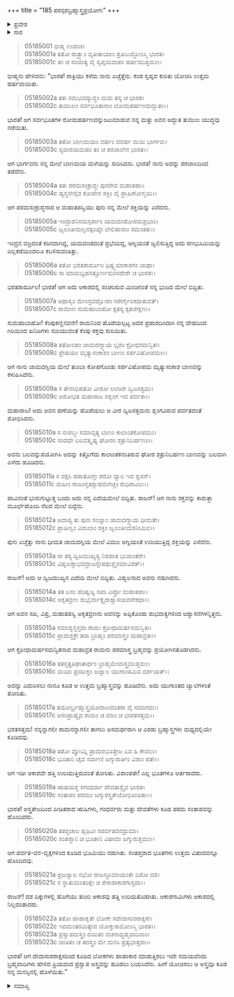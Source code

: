 +++
title = "185 ಪರಸ್ಪರಬ್ರಹ್ಮಾಸ್ತ್ರಪ್ರಯೋಗಃ"
+++

<details><summary>ಪ್ರವೇಶ</summary>


।।   ಓಂ ಓಂ ನಮೋ ನಾರಾಯಣಾಯ।।   ಶ್ರೀ ವೇದವ್ಯಾಸಾಯ ನಮಃ ।।

ಶ್ರೀ ಕೃಷ್ಣದ್ವೈಪಾಯನ ವೇದವ್ಯಾಸ ವಿರಚಿತ  

**ಶ್ರೀ ಮಹಾಭಾರತ**

**ಉದ್ಯೋಗ ಪರ್ವ**

**ಅಂಬೋಽಪಾಖ್ಯಾನ ಪರ್ವ**

**ಅಧ್ಯಾಯ 185**

</details>

<details><summary>ಸಾರ</summary>

ಪರಶುರಾಮ-ಭೀಷ್ಮರಿಬ್ಬರೂ ಬ್ರಹ್ಮಾಸ್ತ್ರವನ್ನು ಹೂಡಿದುದು (1-23).


</details>



> 05185001 ಭೀಷ್ಮ ಉವಾಚ।  
05185001a ತತೋ ರಾತ್ರ್ಯಾಂ ವ್ಯತೀತಾಯಾಂ ಪ್ರತಿಬುದ್ಧೋಽಸ್ಮಿ ಭಾರತ।  
05185001c ತಂ ಚ ಸಂಚಿಂತ್ಯ ವೈ ಸ್ವಪ್ನಮವಾಪಂ ಹರ್ಷಮುತ್ತಮಂ।।

ಭೀಷ್ಮನು ಹೇಳಿದನು: “ಭಾರತ! ರಾತ್ರಿಯು ಕಳೆದು ನಾನು ಎಚ್ಚೆತ್ತೆನು. ಕಂಡ ಸ್ವಪ್ನದ ಕುರಿತು ಯೋಚಿಸಿ ಉತ್ತಮ ಹರ್ಷವಾಯಿತು.

> 05185002a ತತಃ ಸಮಭವದ್ಯುದ್ಧಂ ಮಮ ತಸ್ಯ ಚ ಭಾರತ।  
05185002c ತುಮುಲಂ ಸರ್ವಭೂತಾನಾಂ ಲೋಮಹರ್ಷಣಮದ್ಭುತಂ।।

ಭಾರತ! ಆಗ ಸರ್ವಭೂತಗಳ ರೋಮಹರ್ಷಣವನ್ನುಂಟುಮಾಡುವ ನನ್ನ ಮತ್ತು ಅವನ ಅದ್ಭುತ ತುಮುಲ ಯುದ್ಧವು ನಡೆಯಿತು.

> 05185003a ತತೋ ಬಾಣಮಯಂ ವರ್ಷಂ ವವರ್ಷ ಮಯಿ ಭಾರ್ಗವಃ।  
05185003c ನ್ಯವಾರಯಮಹಂ ತಂ ಚ ಶರಜಾಲೇನ ಭಾರತ।।

ಆಗ ಭಾರ್ಗವನು ನನ್ನ ಮೇಲೆ ಬಾಣಮಯ ಮಳೆಯನ್ನು ಸುರಿಸಿದನು. ಭಾರತ! ನಾನು ಅದನ್ನು ಶರಜಾಲದಿಂದ ತಡೆದೆನು.

> 05185004a ತತಃ ಪರಮಸಂಕ್ರುದ್ಧಃ ಪುನರೇವ ಮಹಾತಪಾಃ।  
05185004c ಹ್ಯಸ್ತನೇನೈವ ಕೋಪೇನ ಶಕ್ತಿಂ ವೈ ಪ್ರಾಹಿಣೋನ್ಮಯಿ।।

ಆಗ ಪರಮಸಂಕ್ರುದ್ಧನಾದ ಆ ಮಹಾತಪಸ್ವಿಯು ಪುನಃ ನನ್ನ ಮೇಲೆ ಶಕ್ತಿಯನ್ನು ಎಸೆದನು.

> 05185005a ಇಂದ್ರಾಶನಿಸಮಸ್ಪರ್ಶಾಂ ಯಮದಂಡೋಪಮಪ್ರಭಾಂ।  
05185005c ಜ್ವಲಂತೀಮಗ್ನಿವತ್ಸಂಖ್ಯೇ ಲೇಲಿಹಾನಾಂ ಸಮಂತತಃ।।

ಇಂದ್ರನ ವಜ್ರದಂತೆ ಕಠಿನವಾಗಿದ್ದ, ಯಮದಂಡದಂತೆ ಪ್ರಭೆಯಿದ್ದ, ಅಗ್ನಿಯಂತೆ ಜ್ವಲಿಸುತ್ತಿದ್ದ ಅದು ರಣಭೂಮಿಯನ್ನು ಎಲ್ಲಕಡೆಯಿಂದಲೂ ಕಬಳಿಸುವಂತಿತ್ತು.

> 05185006a ತತೋ ಭರತಶಾರ್ದೂಲ ಧಿಷ್ಣ್ಯಮಾಕಾಶಗಂ ಯಥಾ।  
05185006c ಸಾ ಮಾಮಭ್ಯಹನತ್ತೂರ್ಣಮಂಸದೇಶೇ ಚ ಭಾರತ।।

ಭರತಶಾರ್ದೂಲ! ಭಾರತ! ಆಗ ಅದು ಆಕಾಶದಲ್ಲಿ ಸಂಚರಿಸುವ ಮಿಂಚಿನಂತೆ ನನ್ನ ಭುಜದ ಮೇಲೆ ಬಿದ್ದಿತು.

> 05185007a ಅಥಾಸೃಂ ಮೇಽಸ್ರವದ್ಘೋರಂ ಗಿರೇರ್ಗೈರಿಕಧಾತುವತ್।  
05185007c ರಾಮೇಣ ಸುಮಹಾಬಾಹೋ ಕ್ಷತಸ್ಯ ಕ್ಷತಜೇಕ್ಷಣ।।

ಸುಮಹಾಬಾಹೋ! ಕೆಂಪುಕಣ್ಣಿನವನೇ! ರಾಮನಿಂದ ಹೊಡೆಯಲ್ಪಟ್ಟ ಅದರ ಪ್ರಹಾರದಿಂದಾಗಿ ನನ್ನ ದೇಹದಿಂದ ಗಿರಿಯಿಂದ ಖನಿಜಗಳು ಸುರಿಯುವಂತೆ ಕೆಂಪು ರಕ್ತವು ಸುರಿಯಿತು.

> 05185008a ತತೋಽಹಂ ಜಾಮದಗ್ನ್ಯಾಯ ಭೃಶಂ ಕ್ರೋಧಸಮನ್ವಿತಃ।  
05185008c ಪ್ರೇಷಯಂ ಮೃತ್ಯುಸಂಕಾಶಂ ಬಾಣಂ ಸರ್ಪವಿಷೋಪಮಂ।।

ಆಗ ನಾನು ಜಾಮದಗ್ನಿಯ ಮೇಲೆ ತುಂಬಾ ಕೋಪಗೊಂಡು ಸರ್ಪವಿಷೋಪಮ ಮೃತ್ಯುಸಂಕಾಶ ಬಾಣವನ್ನು ಕಳುಹಿಸಿದೆನು.

> 05185009a ಸ ತೇನಾಭಿಹತೋ ವೀರೋ ಲಲಾಟೇ ದ್ವಿಜಸತ್ತಮಃ।  
05185009c ಅಶೋಭತ ಮಹಾರಾಜ ಸಶೃಂಗ ಇವ ಪರ್ವತಃ।।

ಮಹಾರಾಜ! ಅದು ಅವನ ಹಣೆಯನ್ನು ಹೊಡೆಯಲು ಆ ವೀರ ದ್ವಿಜಸತ್ತಮನು ಶೃಂಗವಿರುವ ಪರ್ವತದಂತೆ ಶೋಭಿಸಿದನು.

> 05185010a ಸ ಸಂರಬ್ಧಃ ಸಮಾವೃತ್ಯ ಬಾಣಂ ಕಾಲಾಂತಕೋಪಮಂ।   
05185010c ಸಂದಧೇ ಬಲವತ್ಕೃಷ್ಯ ಘೋರಂ ಶತ್ರುನಿಬರ್ಹಣಂ।।

ಅವನು ಬಲವನ್ನುಪಯೋಗಿಸಿ ಅದನ್ನು ಕಿತ್ತೊಗೆದು ಕಾಲಾಂತಕನಂತಿರುವ ಘೋರ ಶತ್ರುನಿಬರ್ಹಣ ಬಾಣವನ್ನು ಬಲವಾಗಿ ಎಳೆದು ಹೂಡಿದನು.

> 05185011a ಸ ವಕ್ಷಸಿ ಪಪಾತೋಗ್ರಃ ಶರೋ ವ್ಯಾಲ ಇವ ಶ್ವಸನ್।  
05185011c ಮಹೀಂ ರಾಜಂಸ್ತತಶ್ಚಾಹಮಗಚ್ಚಂ ರುಧಿರಾವಿಲಃ।।

ಹಾವಿನಂತೆ ಭುಸುಗುಟ್ಟುತ್ತ ಬಂದು ಅದು ನನ್ನ ಎದೆಯಮೇಲೆ ಬಿದ್ದಿತು. ರಾಜನ್! ಆಗ ನಾನು ರಕ್ತವನ್ನು ಕಾರುತ್ತಾ ಮೂರ್ಛೆಹೊಂದಿ ನೆಲದ ಮೇಲೆ ಬಿದ್ದೆನು.

> 05185012a ಅವಾಪ್ಯ ತು ಪುನಃ ಸಂಜ್ಞಾಂ ಜಾಮದಗ್ನ್ಯಾಯ ಧೀಮತೇ।  
05185012c ಪ್ರಾಹಿಣ್ವಂ ವಿಮಲಾಂ ಶಕ್ತಿಂ ಜ್ವಲಂತೀಮಶನೀಮಿವ।।

ಪುನಃ ಎಚ್ಚೆತ್ತು ನಾನು ಧೀಮತ ಜಾಮದಗ್ನಿಯ ಮೇಲೆ ವಿಮಲ ಅಗ್ನಿಯಂತೆ ಉರಿಯುತ್ತಿದ್ದ ಶಕ್ತಿಯನ್ನು ಎಸೆದೆನು.

> 05185013a ಸಾ ತಸ್ಯ ದ್ವಿಜಮುಖ್ಯಸ್ಯ ನಿಪಪಾತ ಭುಜಾಂತರೇ।  
05185013c ವಿಹ್ವಲಶ್ಚಾಭವದ್ರಾಜನ್ವೇಪಥುಶ್ಚೈನಮಾವಿಶತ್।।

ರಾಜನ್! ಅದು ಆ ದ್ವಿಜಮುಖ್ಯನ ಎದೆಯ ಮೇಲೆ ಬಿದ್ದಿತು. ವಿಹ್ವಲನಾದ ಅವನು ನಡುಗಿದನು.

> 05185014a ತತ ಏನಂ ಪರಿಷ್ವಜ್ಯ ಸಖಾ ವಿಪ್ರೋ ಮಹಾತಪಾಃ।  
05185014c ಅಕೃತವ್ರಣಃ ಶುಭೈರ್ವಾಕ್ಯೈರಾಶ್ವಾಸಯದನೇಕಧಾ।।

ಆಗ ಅವನ ಸಖ, ವಿಪ್ರ, ಮಹಾತಪಸ್ವಿ ಅಕೃತವ್ರಣನು ಅವನನ್ನು ಅಪ್ಪಿಕೊಂಡು ಶುಭವಾಕ್ಯಗಳಿಂದ ಆಶ್ವಾಸನೆಗಳನ್ನಿತ್ತನು.

> 05185015a ಸಮಾಶ್ವಸ್ತಸ್ತದಾ ರಾಮಃ ಕ್ರೋಧಾಮರ್ಷಸಮನ್ವಿತಃ।  
05185015c ಪ್ರಾದುಶ್ಚಕ್ರೇ ತದಾ ಬ್ರಾಹ್ಮಂ ಪರಮಾಸ್ತ್ರಂ ಮಹಾವ್ರತಃ।।

ಆಗ ಕ್ರೋಧಾಮರ್ಷಸಮನ್ವಿತನಾದ ಮಹಾವ್ರತ ರಾಮನು ಪರಮಾಸ್ತ್ರ ಬ್ರಹ್ಮವನ್ನು ಪ್ರಯೋಗಿಸತೊಡಗಿದನು.

> 05185016a ತತಸ್ತತ್ಪ್ರತಿಘಾತಾರ್ಥಂ ಬ್ರಾಹ್ಮಮೇವಾಸ್ತ್ರಮುತ್ತಮಂ।   
05185016c ಮಯಾ ಪ್ರಯುಕ್ತಂ ಜಜ್ವಾಲ ಯುಗಾಂತಮಿವ ದರ್ಶಯತ್।।

ಅದನ್ನು ಎದುರಿಸಲು ನಾನೂ ಕೂಡ ಆ ಉತ್ತಮ ಬ್ರಹ್ಮಾಸ್ತ್ರವನ್ನು ಹೂಡಿದೆನು. ಅದು ಯುಗಾಂತದ ಜ್ವಾಲೆಗಳಂತೆ ತೋರಿತು.

> 05185017a ತಯೋರ್ಬ್ರಹ್ಮಾಸ್ತ್ರಯೋರಾಸೀದಂತರಾ ವೈ ಸಮಾಗಮಃ।  
05185017c ಅಸಂಪ್ರಾಪ್ಯೈವ ರಾಮಂ ಚ ಮಾಂ ಚ ಭಾರತಸತ್ತಮ।।

ಭರತಸತ್ತಮ! ನನ್ನನ್ನಾಗಲೀ ರಾಮನನ್ನಾಗಲೀ ತಾಗಲು ಅಸಮರ್ಥರಾಗಿ ಆ ಎರಡು ಬ್ರಹ್ಮಾಸ್ತ್ರಗಳು ಮಧ್ಯದಲ್ಲಿಯೇ ಕೂಡಿದವು.

> 05185018a ತತೋ ವ್ಯೋಮ್ನಿ ಪ್ರಾದುರಭೂತ್ತೇಜ ಏವ ಹಿ ಕೇವಲಂ।  
05185018c ಭೂತಾನಿ ಚೈವ ಸರ್ವಾಣಿ ಜಗ್ಮುರಾರ್ತಿಂ ವಿಶಾಂ ಪತೇ।।

ಆಗ ಇಡೀ ಆಕಾಶವೇ ಹತ್ತಿ ಉರಿಯುತ್ತಿರುವಂತೆ ತೋರಿತು. ವಿಶಾಂಪತೇ! ಎಲ್ಲ ಭೂತಗಳೂ ಆರ್ತರಾದರು.

> 05185019a ಋಷಯಶ್ಚ ಸಗಂಧರ್ವಾ ದೇವತಾಶ್ಚೈವ ಭಾರತ।  
05185019c ಸಂತಾಪಂ ಪರಮಂ ಜಗ್ಮುರಸ್ತ್ರತೇಜೋಭಿಪೀಡಿತಾಃ।।

ಭಾರತ! ಅಸ್ತ್ರತೇಜದಿಂದ ಪೀಡಿತರಾದ ಋಷಿಗಳು, ಗಂಧರ್ವರು ಮತ್ತು ದೇವತೆಗಳು ಕೂಡ ಪರಮ ಸಂತಾಪವನ್ನು ಹೊಂದಿದರು.

> 05185020a ತತಶ್ಚಚಾಲ ಪೃಥಿವೀ ಸಪರ್ವತವನದ್ರುಮಾ।   
05185020c ಸಂತಪ್ತಾನಿ ಚ ಭೂತಾನಿ ವಿಷಾದಂ ಜಗ್ಮುರುತ್ತಮಂ।।

ಆಗ ಪರ್ವತ-ವನ-ವೃಕ್ಷಗಳಿಂದ ಕೂಡಿದ ಭೂಮಿಯು ನಡುಗಿತು. ಸಂತಪ್ತರಾದ ಭೂತಗಳು ಉತ್ತಮ ವಿಷಾದವನ್ನೂ ಹೊಂದಿದವು.

> 05185021a ಪ್ರಜಜ್ವಾಲ ನಭೋ ರಾಜನ್ಧೂಮಾಯಂತೇ ದಿಶೋ ದಶ।  
05185021c ನ ಸ್ಥಾತುಮಂತರಿಕ್ಷೇ ಚ ಶೇಕುರಾಕಾಶಗಾಸ್ತದಾ।।

ರಾಜನ್! ದಶ ದಿಕ್ಕುಗಳಲ್ಲಿ ಹೊಗೆಯು ತುಂಬಿ ಆಕಾಶವು ಹತ್ತಿ ಉರಿಯತೊಡಗಿತು. ಆಕಾಶಗಾಮಿಗಳು ಆಕಾಶದಲ್ಲಿ ನಿಲ್ಲದಂತಾದರು.

> 05185022a ತತೋ ಹಾಹಾಕೃತೇ ಲೋಕೇ ಸದೇವಾಸುರರಾಕ್ಷಸೇ।  
05185022c ಇದಮಂತರಮಿತ್ಯೇವ ಯೋಕ್ತುಕಾಮೋಽಸ್ಮಿ ಭಾರತ।।  
05185023a ಪ್ರಸ್ವಾಪಮಸ್ತ್ರಂ ದಯಿತಂ ವಚನಾದ್ಬ್ರಹ್ಮವಾದಿನಾಂ।   
05185023c ಚಿಂತಿತಂ ಚ ತದಸ್ತ್ರಂ ಮೇ ಮನಸಿ ಪ್ರತ್ಯಭಾತ್ತದಾ।।

ಭಾರತ! ಆಗ ದೇವಾಸುರರಾಕ್ಷಸರಿಂದ ಕೂಡಿದ ಲೋಕಗಳು ಹಾಹಾಕಾರ ಮಾಡುತ್ತಿರಲು ಇದೇ ಸಮಯವೆಂದು ಬ್ರಹ್ಮವಾದಿಗಳು ಹೇಳಿದ ಪ್ರಿಯವಾದ ಪ್ರಸ್ವಾಪ ಅಸ್ತ್ರವನ್ನು ಹೂಡಲು ಬಯಸಿದೆನು. ಹೀಗೆ ಯೋಚಿಸಲು ಆ ಅಸ್ತ್ರವೂ ಕೂಡ ನನ್ನ ಮನಸ್ಸಿನಲ್ಲಿ ಹೊಳೆಯಿತು.”


<details><summary>ಸಮಾಪ್ತಿ</summary>


ಇತಿ ಶ್ರೀ ಮಹಾಭಾರತೇ ಉದ್ಯೋಗ ಪರ್ವಣಿ ಅಂಬೋಽಪಾಖ್ಯಾನ ಪರ್ವಣಿ ಪರಸ್ಪರಬ್ರಹ್ಮಾಸ್ತ್ರಪ್ರಯೋಗೇ ಪಂಚಾಶೀತ್ಯಧಿಕಶತತಮೋಽಧ್ಯಾಯಃ।  
ಇದು ಶ್ರೀ ಮಹಾಭಾರತದಲ್ಲಿ ಉದ್ಯೋಗ ಪರ್ವದಲ್ಲಿ ಅಂಬೋಽಪಾಖ್ಯಾನ ಪರ್ವದಲ್ಲಿ ಪರಸ್ಪರಬ್ರಹ್ಮಾಸ್ತ್ರಪ್ರಯೋಗದಲ್ಲಿ ನೂರಾಎಂಭತ್ತೈದನೆಯ ಅಧ್ಯಾಯವು.


</details>

